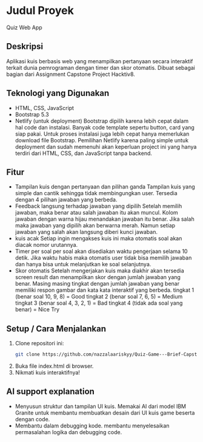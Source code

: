 # Judul Proyek
Quiz Web App

## Deskripsi
Aplikasi kuis berbasis web yang menampilkan pertanyaan secara interaktif terkait dunia pemrograman dengan timer dan skor otomatis. Dibuat sebagai bagian dari Assignment Capstone Project Hacktiv8.

## Teknologi yang Digunakan
- HTML, CSS, JavaScript
- Bootstrap 5.3
- Netlify (untuk deployment)
Bootstrap dipilih karena lebih cepat dalam hal code dan instalasi. Banyak code template sepertu button, card yang siap pakai. Untuk proses instalasi juga lebih cepat hanya memerlukan download file Bootstrap. Pemilihan Netlify karena paling simple untuk deployment dan sudah memenuhi akan keperluan project ini yang hanya terdiri dari HTML, CSS, dan JavaScript tanpa backend.

## Fitur
- Tampilan kuis dengan pertanyaan dan pilihan ganda
Tampilan kuis yang simple dan cantik sehingga tidak membingungkan user. Tersedia dengan 4 pilihan jawaban yang berbeda.
- Feedback langsung terhadap jawaban yang dipilih
Setelah memilih jawaban, maka benar atau salah jawaban itu akan muncul. Kolom jawaban dengan warna hijau menandakan jawaban itu benar. Jika salah maka jawaban yang dipilih akan berwarna merah. Namun setiap jawaban yang salah akan langsung diberi kunci jawaban.
- kuis acak
Setiap ingin mengakses kuis ini maka otomatis soal akan diacak nomor urutannya.
- Timer per soal
per soal akan disediakan waktu pengerjaan selama 10 detik. Jika waktu habis maka otomatis user tidak bisa memilih jawaban dan hanya bisa untuk melanjutkan ke soal selanjutnya.
- Skor otomatis
Setelah mengerjakan kuis maka diakhir akan tersedia screen result dan menampilkan skor dengan jumlah jawaban yang benar. Masing masing tingkat dengan jumlah jawaban yang benar memiliki respon gambar dan kata kata interaktif yang berbeda.
tingkat 1 (benar soal 10, 9, 8) = Good
tingkat 2 (benar soal 7, 6, 5) = Medium
tingkat 3 (benar soal 4, 3, 2, 1) = Bad
tingkat 4 (tidak ada soal yang benar) = Nice Try

## Setup / Cara Menjalankan
1. Clone repositori ini:
   ```bash
   git clone https://github.com/nazzalaariskyy/Quiz-Game---Brief-Capstone-Project-IBM-Hacktiv8-.git
2. Buka file index.html di browser.
3. Nikmati kuis interaktifnya!

## AI support explanation
- Menyusun struktur dan tampilan UI kuis.
Memakai AI dari model IBM Granite untuk membantu membuatkan desain dari UI kuis game beserta dengan code.
- Membantu dalam debugging kode.
membantu menyelesaikan permasalahan logika dan debugging code.
